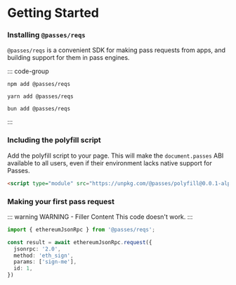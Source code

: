 # Getting Started

### Installing `@passes/reqs`

`@passes/reqs` is a convenient SDK for making pass requests from apps, and building support for them in pass engines.

::: code-group

```[npm]
npm add @passes/reqs
```

```[yarn]
yarn add @passes/reqs
```

```[bun]
bun add @passes/reqs
```

:::

### Including the polyfill script

Add the polyfill script to your page. This will make the `document.passes` ABI available to all users, even if their environment lacks native support for Passes.

```html
<script type="module" src="https://unpkg.com/@passes/polyfill@0.0.1-alpha.16/src/main.js"></script>
```

### Making your first pass request

::: warning WARNING - Filler Content
This code doesn't work.
:::

```typescript
import { ethereumJsonRpc } from '@passes/reqs';

const result = await ethereumJsonRpc.request({
  jsonrpc: '2.0',
  method: 'eth_sign',
  params: ['sign-me'],
  id: 1,
})
```